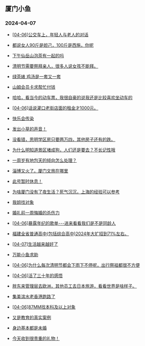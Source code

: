 ## 厦门小鱼 
### 2024-04-07

+ [[04-06]公交车上，年轻人与老人的对话](http://bbs.xmfish.com/read-htm-tid-18171387.html)

+ [都说女人90斤是妲己，100斤是西施，你呢](http://bbs.xmfish.com/read-htm-tid-18171405.html)

+ [下午仙岳山泡茶有一起的吗](http://bbs.xmfish.com/read-htm-tid-18171417.html)

+ [清明节需要祭拜亲人，很多人说女孩不能拜。](http://bbs.xmfish.com/read-htm-tid-18171518.html)

+ [绿茶婊 鸡汤是一套又一套](http://bbs.xmfish.com/read-htm-tid-18171512.html)

+ [山姆会员卡求帮忙付钱](http://bbs.xmfish.com/read-htm-tid-18171503.html)

+ [哈哈，看当今的动车票，我很自豪的说我还是比较喜欢坐动车的](http://bbs.xmfish.com/read-htm-tid-18171505.html)

+ [[04-06]话说灌口老街店面的租金才1000元。](http://bbs.xmfish.com/read-htm-tid-18171439.html)

+ [快乐会传染](http://bbs.xmfish.com/read-htm-tid-18171527.html)

+ [发出小草的声音！](http://bbs.xmfish.com/read-htm-tid-18171502.html)

+ [没看错，思明学区房只要两万四，其他房子还有的跌。](http://bbs.xmfish.com/read-htm-tid-18171623.html)

+ [为什么明知道景区堵成狗，人们还是要去？不长记性哦](http://bbs.xmfish.com/read-htm-tid-18171610.html)

+ [一周岁有地包天的倾向怎么处理？](http://bbs.xmfish.com/read-htm-tid-18171443.html)

+ [淄博又火了。厦门文旅在哪里](http://bbs.xmfish.com/read-htm-tid-18171510.html)

+ [此号暂时休息！](http://bbs.xmfish.com/read-htm-tid-18171680.html)

+ [为啥厦门没有了夜生活？死气沉沉，上海的经验可以参考](http://bbs.xmfish.com/read-htm-tid-18171682.html)

+ [我姐找对象](http://bbs.xmfish.com/read-htm-tid-18171516.html)

+ [婚礼前一周悔婚的杀伤力](http://bbs.xmfish.com/read-htm-tid-18171771.html)

+ [[04-06]暴露年纪的歌单---进来看看我们是不是同龄人](http://bbs.xmfish.com/read-htm-tid-18171547.html)

+ [福建全省普通高中(包括综合高中)2024年大扩招到71%左右。](http://bbs.xmfish.com/read-htm-tid-18171657.html)

+ [[04-07]生活越来越好了](http://bbs.xmfish.com/read-htm-tid-18171797.html)

+ [万能小鱼求助](http://bbs.xmfish.com/read-htm-tid-18171528.html)

+ [[04-06]为什么每次清明节都会下雨下不停呢，出行祭祖都很不方便](http://bbs.xmfish.com/read-htm-tid-18171710.html)

+ [[04-06]活了三十年的感悟](http://bbs.xmfish.com/read-htm-tid-18171656.html)

+ [胖东来管理层去欧洲，其他员工去日本旅游，看看世界是啥样子。](http://bbs.xmfish.com/read-htm-tid-18171669.html)

+ [集美滨水老香港跑路了](http://bbs.xmfish.com/read-htm-tid-18171895.html)

+ [[04-06]87MM找本科及以上对象](http://bbs.xmfish.com/read-htm-tid-18171650.html)

+ [又是教育的真实案例](http://bbs.xmfish.com/read-htm-tid-18171704.html)

+ [身边基本都是未婚](http://bbs.xmfish.com/read-htm-tid-18171731.html)

+ [今天收到很贵重的礼物！](http://bbs.xmfish.com/read-htm-tid-18171951.html)

